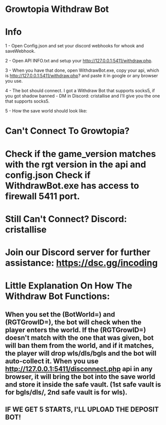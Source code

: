 Growtopia Withdraw Bot
======================================================================================

# Info
1 - Open Config.json and set your discord webhooks for whook and saveWebhook.

2 - Open API INFO.txt and setup your http://127.0.0.1:5411/withdraw.php.

3 - When you have that done, open WithdrawBot.exe, copy your api, which is http://127.0.0.1:5411/withdraw.php? and paste it in google or any browser you use.

4 - The bot should connect. I got a Withdraw Bot that supports socks5, if you got shadow banned - DM in Discord: cristallise and I'll give you the one that supports socks5.

5 - How the save world should look like:

# Can't Connect To Growtopia?

Check if the game_version matches with the rgt version in the api and config.json
Check if WithdrawBot.exe has access to firewall 5411 port.
======================================================================================
# Still Can't Connect? Discord: cristallise
# Join our Discord server for further assistance: https://dsc.gg/incoding

# Little Explanation On How The Withdraw Bot Functions:

When you set the (BotWorld=) and (RGTGrowID=), the bot will check when the player enters the world. If the (RGTGrowID=) doesn't match with the one that was given, bot will ban them from the world, and if it matches, the player will drop wls/dls/bgls and the bot will auto-collect it. When you use http://127.0.0.1:5411/disconnect.php api in any browser, it will bring the bot into the save world and store it inside the safe vault. (1st safe vault is for bgls/dls/, 2nd safe vault is for wls).
------------------------------------------------
IF WE GET 5 STARTS, I'LL UPLOAD THE DEPOSIT BOT!
------------------------------------------------

